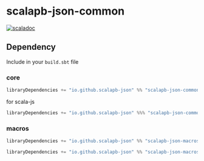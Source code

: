 # scalapb-json-common
[![scaladoc](https://javadoc-badge.appspot.com/io.github.scalapb-json/scalapb-json-common_2.12.svg?label=scaladoc)](https://javadoc-badge.appspot.com/io.github.scalapb-json/scalapb-json-common_2.12/scalapb_json/index.html?javadocio=true)

## Dependency

Include in your `build.sbt` file

### core

```scala
libraryDependencies += "io.github.scalapb-json" %% "scalapb-json-common" % "0.8.1"
```

for scala-js

```scala
libraryDependencies += "io.github.scalapb-json" %%% "scalapb-json-common" % "0.8.1"
```

### macros

```scala
libraryDependencies += "io.github.scalapb-json" %% "scalapb-json-macros" % "0.8.1"
```

```scala
libraryDependencies += "io.github.scalapb-json" %% "scalapb-json-macros-java" % "0.8.1"
```
